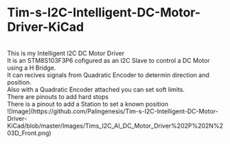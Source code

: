 # Tim-s-I2C-Intelligent-DC-Motor-Driver-KiCad<br>
<br>
This is my Intelligent I2C DC Motor Driver<br>
It is an STM8S103F3P6 cofigured as an I2C Slave to control a DC Motor using a H Bridge.<br>
It can recives signals from Quadratic Encoder to determin direction and position.<br>
Also with a Quadratic Encoder attached you can set soft limits.<br>
There are pinouts to add hard stops<br>
There is a pinout to add a Station to set a known position<br>
![Image](https://github.com/Palingenesis/Tim-s-I2C-Intelligent-DC-Motor-Driver-KiCad/blob/master/Images/Tims_I2C_AI_DC_Motor_Driver%202P%202N%203D_Front.png)<br>
